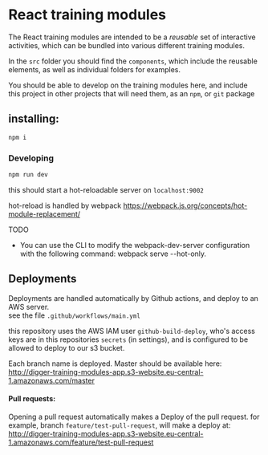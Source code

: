 # React training modules


The React training modules are intended to be a _reusable_ set of interactive activities, which can be
bundled into various different training modules.

In the `src` folder you should find the `components`, which include the reusable elements,
as well as individual folders for examples.

You should be able to develop on the training modules here, and include this project in other 
projects that will need them, as an `npm`, or `git` package

## installing:

```bash
npm i
```

### Developing

```bash
npm run dev
```

this should start a hot-reloadable server on `localhost:9002`

hot-reload is handled by webpack https://webpack.js.org/concepts/hot-module-replacement/


TODO
 - You can use the CLI to modify the webpack-dev-server configuration with the following command: webpack serve --hot-only.


## Deployments

Deployments are handled automatically by Github actions, and deploy to an AWS server.  
see the file `.github/workflows/main.yml`

this repository uses the AWS IAM user `github-build-deploy`, who's access keys are in this repositories `secrets` (in settings), and is configured to be allowed to deploy to our s3 bucket.

Each branch name is deployed.  Master should be available here:
http://digger-training-modules-app.s3-website.eu-central-1.amazonaws.com/master

#### Pull requests:

Opening a pull request automatically makes a Deploy of the pull request.  for example, branch `feature/test-pull-request`, will make a deploy at:
http://digger-training-modules-app.s3-website.eu-central-1.amazonaws.com/feature/test-pull-request
